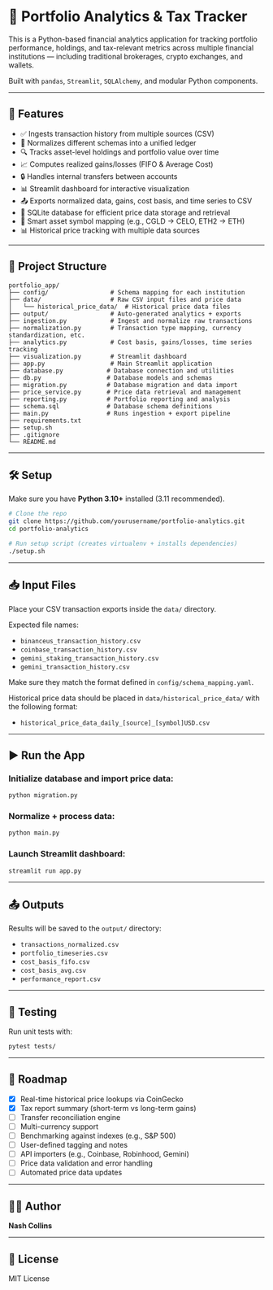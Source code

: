 # 💼 Portfolio Analytics & Tax Tracker

This is a Python-based financial analytics application for tracking portfolio performance, holdings, and tax-relevant metrics across multiple financial institutions — including traditional brokerages, crypto exchanges, and wallets.

Built with `pandas`, `Streamlit`, `SQLAlchemy`, and modular Python components.

---

## 🚀 Features

- ✅ Ingests transaction history from multiple sources (CSV)
- 🔄 Normalizes different schemas into a unified ledger
- 🔍 Tracks asset-level holdings and portfolio value over time
- 📈 Computes realized gains/losses (FIFO & Average Cost)
- 🔒 Handles internal transfers between accounts
- 📊 Streamlit dashboard for interactive visualization
- 📤 Exports normalized data, gains, cost basis, and time series to CSV
- 💾 SQLite database for efficient price data storage and retrieval
- 🔄 Smart asset symbol mapping (e.g., CGLD → CELO, ETH2 → ETH)
- 📊 Historical price tracking with multiple data sources

---

## 📁 Project Structure

```
portfolio_app/
├── config/                 # Schema mapping for each institution
├── data/                   # Raw CSV input files and price data
│   └── historical_price_data/  # Historical price data files
├── output/                 # Auto-generated analytics + exports
├── ingestion.py            # Ingest and normalize raw transactions
├── normalization.py        # Transaction type mapping, currency standardization, etc.
├── analytics.py            # Cost basis, gains/losses, time series tracking
├── visualization.py        # Streamlit dashboard
├── app.py                  # Main Streamlit application
├── database.py            # Database connection and utilities
├── db.py                  # Database models and schemas
├── migration.py           # Database migration and data import
├── price_service.py       # Price data retrieval and management
├── reporting.py           # Portfolio reporting and analysis
├── schema.sql             # Database schema definitions
├── main.py                # Runs ingestion + export pipeline
├── requirements.txt
├── setup.sh
├── .gitignore
└── README.md
```

---

## 🛠️ Setup

Make sure you have **Python 3.10+** installed (3.11 recommended).

```bash
# Clone the repo
git clone https://github.com/yourusername/portfolio-analytics.git
cd portfolio-analytics

# Run setup script (creates virtualenv + installs dependencies)
./setup.sh
```

---

## 📥 Input Files

Place your CSV transaction exports inside the `data/` directory.

Expected file names:
- `binanceus_transaction_history.csv`
- `coinbase_transaction_history.csv`
- `gemini_staking_transaction_history.csv`
- `gemini_transaction_history.csv`

Make sure they match the format defined in `config/schema_mapping.yaml`.

Historical price data should be placed in `data/historical_price_data/` with the following format:
- `historical_price_data_daily_[source]_[symbol]USD.csv`

---

## ▶️ Run the App

### Initialize database and import price data:
```bash
python migration.py
```

### Normalize + process data:
```bash
python main.py
```

### Launch Streamlit dashboard:
```bash
streamlit run app.py
```

---

## 📤 Outputs

Results will be saved to the `output/` directory:
- `transactions_normalized.csv`
- `portfolio_timeseries.csv`
- `cost_basis_fifo.csv`
- `cost_basis_avg.csv`
- `performance_report.csv`

---

## 🧪 Testing

Run unit tests with:

```bash
pytest tests/
```

---

## 🔭 Roadmap

- [x] Real-time historical price lookups via CoinGecko
- [x] Tax report summary (short-term vs long-term gains)
- [ ] Transfer reconciliation engine
- [ ] Multi-currency support
- [ ] Benchmarking against indexes (e.g., S&P 500)
- [ ] User-defined tagging and notes
- [ ] API importers (e.g., Coinbase, Robinhood, Gemini)
- [ ] Price data validation and error handling
- [ ] Automated price data updates

---

## 👨‍💻 Author

**Nash Collins**

---

## 📝 License

MIT License 